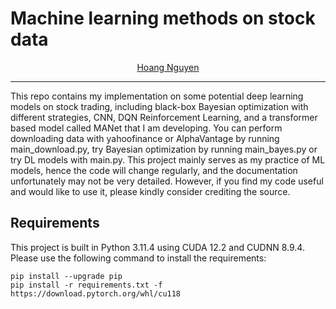 # Machine learning methods on stock data

<div align="center">
  <a href="https://github.com/HoangNguyenM/" target="_blank">Hoang&nbsp;Nguyen</a>
</div>
</p>

--------------------

This repo contains my implementation on some potential deep learning models on stock trading, including black-box Bayesian optimization with different strategies, CNN, DQN Reinforcement Learning, and a transformer based model called MANet that I am developing. You can perform downloading data with yahoofinance or AlphaVantage by running main_download.py, try Bayesian optimization by running main_bayes.py or try DL models with main.py. This project mainly serves as my practice of ML models, hence the code will change regularly, and the documentation unfortunately may not be very detailed. However, if you find my code useful and would like to use it, please kindly consider crediting the source.

## Requirements

This project is built in Python 3.11.4 using CUDA 12.2 and CUDNN 8.9.4. Please use the following command to install the requirements:
```shell script
pip install --upgrade pip
pip install -r requirements.txt -f https://download.pytorch.org/whl/cu118
``` 
